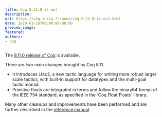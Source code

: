 ```yaml
---
title: Coq 8.11.0 is out
description:
url: https://coq.inria.fr/news/coq-8-11-0-is-out.html
date: 2020-01-28T00:00:00-00:00
preview_image:
featured:
authors:
- coq
---
```



<p>The <a href="https://github.com/coq/coq/releases/tag/V8.11.0">8.11.0 release of Coq</a> is available.</p>

<p>There are two main changes brought by Coq 8.11.</p>
<ul>
<li>It introduces Ltac2, a new tactic language for writing more robust larger scale
tactics, with built-in support for datatypes and the multi-goal tactic monad.</li>
<li>Primitive floats are integrated in terms and follow the binary64 format
of the IEEE 754 standard, as specified in the `Coq.Float.Floats` library.</li>
</ul>

<p>
Many other cleanups and improvements have been performed and are further described in
the <a href="https://coq.github.io/doc/v8.11/refman/changes.html#version-8-11">reference manual</a>.
</p>


 
